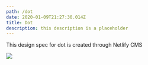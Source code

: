 ```yaml
---
path: /dot
date: 2020-01-09T21:27:30.014Z
title: Dot
description: this description is a placeholder
---
```

This design spec for dot is created through Netlify CMS

![](/assets/txl.jpeg)
